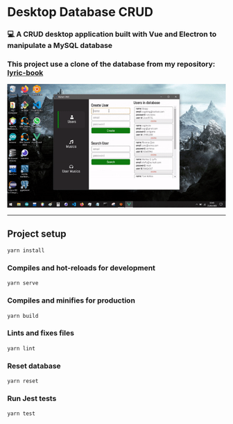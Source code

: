 <h1> Desktop Database CRUD </h1>

### 💻 A CRUD desktop application built with Vue and Electron to manipulate a MySQL database

### This project use a clone of the database from my repository: <a href="http://github.com/yurematias/lyric-book">lyric-book</a>

![example](screenshots/show.gif)

<hr>

## Project setup
```
yarn install
```

### Compiles and hot-reloads for development
```
yarn serve 
```

### Compiles and minifies for production
```
yarn build
```

### Lints and fixes files
```
yarn lint

```
### Reset database 
```
yarn reset
```

### Run Jest tests
```
yarn test
```
